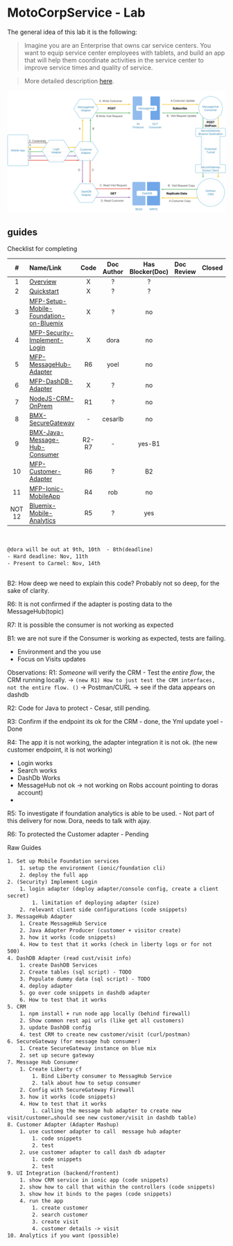 # MotoCorpService - Lab

The general idea of this lab it is the following:
> Imagine you are an Enterprise that owns car service centers. You want to equip service center employees with tablets, and build an app that will help them coordinate activities in the service center to improve service times and quality of service.

> More  detailed description [here](/Lab/Contents/Sample/overview.md).

![Lab 2 - Map](/Lab/img/Lab2-Map.png)



## guides

Checklist for completing


|   #    | Name/Link                                                                                                | Code  | Doc Author | Has Blocker(Doc) | Doc Review | Closed |
|:------:|:---------------------------------------------------------------------------------------------------------|:-----:|:----------:|:----------------:|:-----------|:-------|
|   1    | [Overview](/Lab/Contents/Sample/Readme.md)                                                               |   X   |     ?      |        ?         |            |        |
|   2    | [Quickstart](/Lab/Contents/Quickstart/Readme.md)                                                         |   X   |     ?      |        ?         |            |        |
|   3    | [MFP-Setup-Mobile-Foundation-on-Bluemix](/Lab/Contents/MFP-Setup-Mobile-Foundation-on-Bluemix/Readme.md) |   X   |     ?      |        no        |            |        |
|   4    | [MFP-Security-Implement-Login](/Lab/Contents/MFP-Security-Implement-Login/Readme.md)                     |   X   |    dora    |        no        |            |        |
|   5    | [MFP-MessageHub-Adapter](/Lab/Contents/MFP-MessageHub-Adapter/Readme.md)                                 |  R6   |    yoel    |        no        |            |        |
|   6    | [MFP-DashDB-Adapter](/Lab/Contents/MFP-DashDB-Adapter/Readme.md)                                         |   X   |     ?      |        no        |            |        |
|   7    | [NodeJS-CRM-OnPrem](/Lab/Contents/NodeJS-CRM-OnPrem/Readme.md)                                           |  R1   |     ?      |        no        |            |        |
|   8    | [BMX-SecureGateway](/Lab/Contents/BMX-SecureGateway/Readme.md)                                           |   -   |  cesarlb   |        no        |            |        |
|   9    | [BMX-Java-Message-Hub-Consumer](/Lab/Contents/BMX-Java-Message-Hub-Consumer/Readme.md)                   | R2-R7 |     -      |      yes-B1      |            |        |
|   10   | [MFP-Customer-Adapter](/Lab/Contents/MFP-Customer-Adapter/Readme.md)                                     |  R6   |     ?      |        B2        |            |        |
|   11   | [MFP-Ionic-MobileApp](/Lab/Contents/MFP-Ionic-MobileApp/Readme.md)                                       |  R4   |    rob     |        no        |            |        |
| NOT 12 | [Bluemix-Mobile-Analytics](/Lab/Contents/Bluemix-Mobile-Analytics/Readme.md)                             |  R5   |     ?      |       yes        |            |        |


```


@dora will be out at 9th, 10th  - 8th(deadline)
- Hard deadline: Nov, 11th
- Present to Carmel: Nov, 14th


```
B2: How deep we need to explain this code? Probably not so deep, for the sake of clarity.

R6: It is not confirmed if the adapter is posting data to the MessageHub(topic)

R7: It is possible the consumer is not working as expected

B1: we are not sure if the Consumer is working as expected, tests are failing.


- Environment and the you use
- Focus on Visits updates

Observations:
R1: *Someone* will verify the CRM - Test the *entire flow*, the CRM running locally. -> `(new R1) How to just test the CRM interfaces, not the entire flow. ()`
-> Postman/CURL -> see if the data appears on dashdb

R2: Code for Java to protect - Cesar, still pending.

R3: Confirm if the endpoint its ok for the CRM - done, the Yml update yoel - Done

R4: The app it is not working, the adapter integration it is not ok. (the new customer endpoint, it is not working)
  - Login works
  - Search works
  - DashDb Works
  - MessageHub not ok -> not working on Robs account pointing to doras account)
  -
R5: To investigate if foundation analytics is able to be used. - Not part of this delivery for now. Dora, needs to talk with ajay.

R6: To protected the Customer adapter - Pending


Raw Guides
```
1. Set up Mobile Foundation services
    1. setup the environment (ionic/foundation cli)
    2. deploy the full app
2. (Security) Implement Login
    1. login adapter (deploy adapter/console config, create a client secret)
        1. limitation of deploying adapter (size)
    2. relevant client side configurations (code snippets)
3. MessageHub Adapter
    1. Create MessageHub Service
    2. Java Adapter Producer (customer + visitor create)
    3. how it works (code snippets)
    4. How to test that it works (check in liberty logs or for not 500)
4. DashDB Adapter (read cust/visit info)
    1. create DashDB Services
    2. Create tables (sql script) - TODO
    3. Populate dummy data (sql script) - TODO
    4. deploy adapter
    5. go over code snippets in dashdb adapter
    6. How to test that it works
5. CRM
    1. npm install + run node app locally (behind firewall)
    2. Show common rest api urls (like get all customers)
    3. update DashDB config
    4. test CRM to create new customer/visit (curl/postman)
6. SecureGateway (for message hub consumer)
    1. Create SecureGateway instance on blue mix
    2. set up secure gateway
7. Message Hub Consumer
    1. Create Liberty cf
        1. Bind Liberty consumer to MessagHub Service
        2. talk about how to setup consumer
    2. Config with SecureGateway Firewall
    3. how it works (code snippets)
    4. How to test that it works
        1. calling the message hub adapter to create new visit/customer…should see new customer/visit in dashdb table)
8. Customer Adapter (Adapter Mashup)
    1. use customer adapter to call  message hub adapter
        1. code snippets
        2. test
    2. use customer adapter to call dash db adapter
        1. code snippets
        2. test
9. UI Integration (backend/frontent)
    1. show CRM service in ionic app (code snippets)
    2. show how to call that within the controllers (code snippets)
    3. show how it binds to the pages (code snippets)
    4. run the app
        1. create customer
        2. search customer
        3. create visit
        4. customer details -> visit
10. Analytics if you want (possible)

```
